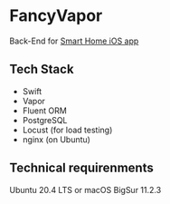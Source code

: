 # FancyVapor

Back-End for [Smart Home iOS app](https://github.com/riemanng/SmartHome)

## Tech Stack

- Swift
- Vapor
- Fluent ORM
- PostgreSQL
- Locust (for load testing)
- nginx (on Ubuntu)

## Technical requirenments

Ubuntu 20.4 LTS or macOS BigSur 11.2.3


